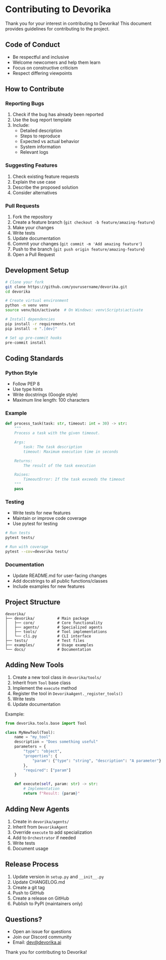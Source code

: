# Contributing to Devorika

Thank you for your interest in contributing to Devorika! This document provides guidelines for contributing to the project.

## Code of Conduct

- Be respectful and inclusive
- Welcome newcomers and help them learn
- Focus on constructive criticism
- Respect differing viewpoints

## How to Contribute

### Reporting Bugs

1. Check if the bug has already been reported
2. Use the bug report template
3. Include:
   - Detailed description
   - Steps to reproduce
   - Expected vs actual behavior
   - System information
   - Relevant logs

### Suggesting Features

1. Check existing feature requests
2. Explain the use case
3. Describe the proposed solution
4. Consider alternatives

### Pull Requests

1. Fork the repository
2. Create a feature branch (`git checkout -b feature/amazing-feature`)
3. Make your changes
4. Write tests
5. Update documentation
6. Commit your changes (`git commit -m 'Add amazing feature'`)
7. Push to the branch (`git push origin feature/amazing-feature`)
8. Open a Pull Request

## Development Setup

```bash
# Clone your fork
git clone https://github.com/yourusername/devorika.git
cd devorika

# Create virtual environment
python -m venv venv
source venv/bin/activate  # On Windows: venv\Scripts\activate

# Install dependencies
pip install -r requirements.txt
pip install -e ".[dev]"

# Set up pre-commit hooks
pre-commit install
```

## Coding Standards

### Python Style

- Follow PEP 8
- Use type hints
- Write docstrings (Google style)
- Maximum line length: 100 characters

### Example

```python
def process_task(task: str, timeout: int = 30) -> str:
    """
    Process a task with the given timeout.

    Args:
        task: The task description
        timeout: Maximum execution time in seconds

    Returns:
        The result of the task execution

    Raises:
        TimeoutError: If the task exceeds the timeout
    """
    pass
```

### Testing

- Write tests for new features
- Maintain or improve code coverage
- Use pytest for testing

```bash
# Run tests
pytest tests/

# Run with coverage
pytest --cov=devorika tests/
```

### Documentation

- Update README.md for user-facing changes
- Add docstrings to all public functions/classes
- Include examples for new features

## Project Structure

```
devorika/
├── devorika/          # Main package
│   ├── core/          # Core functionality
│   ├── agents/        # Specialized agents
│   ├── tools/         # Tool implementations
│   └── cli.py         # CLI interface
├── tests/             # Test files
├── examples/          # Usage examples
└── docs/              # Documentation
```

## Adding New Tools

1. Create a new tool class in `devorika/tools/`
2. Inherit from `Tool` base class
3. Implement the `execute` method
4. Register the tool in `DevorikaAgent._register_tools()`
5. Write tests
6. Update documentation

Example:

```python
from devorika.tools.base import Tool

class MyNewTool(Tool):
    name = "my_tool"
    description = "Does something useful"
    parameters = {
        "type": "object",
        "properties": {
            "param": {"type": "string", "description": "A parameter"}
        },
        "required": ["param"]
    }

    def execute(self, param: str) -> str:
        # Implementation
        return f"Result: {param}"
```

## Adding New Agents

1. Create in `devorika/agents/`
2. Inherit from `DevorikaAgent`
3. Override `execute` to add specialization
4. Add to `Orchestrator` if needed
5. Write tests
6. Document usage

## Release Process

1. Update version in `setup.py` and `__init__.py`
2. Update CHANGELOG.md
3. Create a git tag
4. Push to GitHub
5. Create a release on GitHub
6. Publish to PyPI (maintainers only)

## Questions?

- Open an issue for questions
- Join our Discord community
- Email: dev@devorika.ai

Thank you for contributing to Devorika!

